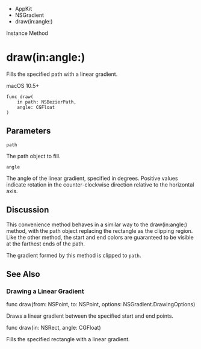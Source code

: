 

- AppKit
- NSGradient
-  draw(in:angle:) 

Instance Method

# draw(in:angle:)

Fills the specified path with a linear gradient.

macOS 10.5+

``` source
func draw(
    in path: NSBezierPath,
    angle: CGFloat
)
```

## Parameters 

`path`  

The path object to fill.

`angle`  

The angle of the linear gradient, specified in degrees. Positive values indicate rotation in the counter-clockwise direction relative to the horizontal axis.

## Discussion

This convenience method behaves in a similar way to the draw(in:angle:) method, with the path object replacing the rectangle as the clipping region. Like the other method, the start and end colors are guaranteed to be visible at the farthest ends of the path.

The gradient formed by this method is clipped to `path`.

## See Also

### Drawing a Linear Gradient

func draw(from: NSPoint, to: NSPoint, options: NSGradient.DrawingOptions)

Draws a linear gradient between the specified start and end points.

func draw(in: NSRect, angle: CGFloat)

Fills the specified rectangle with a linear gradient.

